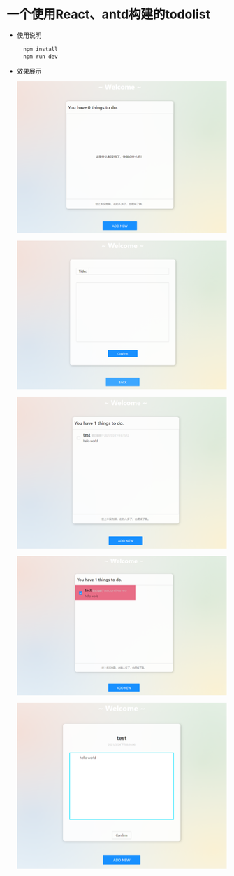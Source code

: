 # 一个使用React、antd构建的todolist
+ 使用说明
  ```bash
    npm install
    npm run dev
  ```

+ 效果展示

  ![001](./public/screenshots/001.png)

  ![002](./public/screenshots/002.png)

  ![003](./public/screenshots/003.png)

  ![004](./public/screenshots/004.png)

  ![005](./public/screenshots/005.png)